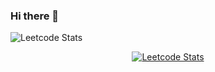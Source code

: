 ### Hi there 👋

<!--
**nikhilagarwal1701/nikhilagarwal1701** is a ✨ _special_ ✨ repository because its `README.md` (this file) appears on your GitHub profile.

Here are some ideas to get you started:

- 🔭 I’m currently working on ...
- 🌱 I’m currently learning ...
- 👯 I’m looking to collaborate on ...
- 🤔 I’m looking for help with ...
- 💬 Ask me about ...
- 📫 How to reach me: ...
- 😄 Pronouns: ...
- ⚡ Fun fact: ...
-->
![Leetcode Stats](https://leetcard.jacoblin.cool/nikhil17agarwal)
<div align='center'>
    <a href='https://leetcode.com/cheehwatang'>
    <img src='https://leetcard.jacoblin.cool/nikhil17agarwal?border=0&radius=30&ext=contest&theme=dark' alt='Leetcode Stats'>
    </a>
</div>

</br>
